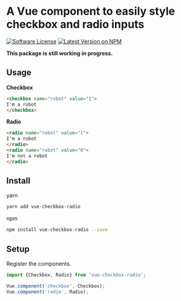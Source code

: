 # A Vue component to easily style checkbox and radio inputs


[![Software License](https://img.shields.io/badge/license-MIT-brightgreen.svg?style=flat-square)](LICENSE.md)
[![Latest Version on NPM](https://img.shields.io/npm/v/vue-checkbox-radio.svg?style=flat-square)](https://npmjs.com/package/vue-checkbox-radio)

**This package is still working in progress.**

## Usage

**Checkbox**

```html
<checkbox name="robot" value="1">
I'm a robot
</checkbox>
```


**Radio**

```html
<radio name="robot" value="1">
I'm a robot
</radio>
<radio name="robot" value="0">
I'm not a robot
</radio>
```

## Install

yarn

```bash
yarn add vue-checkbox-radio
```

npm


```bash
npm install vue-checkbox-radio --save
```

## Setup

Register the components.

```js
import {Checkbox, Radio} from 'vue-checkbox-radio';

Vue.component('checkbox', Checkbox);
Vue.component('radio', Radio);
```

